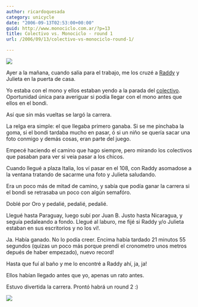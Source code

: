 ```yaml
---
author: ricardoquesada
category: unicycle
date: "2006-09-13T02:53:00+00:00"
guid: http://www.monociclo.com.ar/?p=13
title: Colectivo vs. Monociclo - round 1
url: /2006/09/13/colectivo-vs-monociclo-round-1/

---
```


![](http://photos1.blogger.com/blogger2/5806/4075/200/Colectivo-045-01-colectivazo.jpg)

Ayer a la mañana, cuando salia para el trabajo, me los cruzé
a [Raddy](http://community.corest.com/%7Eraddy/)
y Julieta en la puerta de casa.

Yo estaba con el mono y ellos estaban yendo a la parada
del [colectivo](http://www.busarg.com.ar/).
Oportunidad única para averiguar si podía llegar con el mono antes que ellos en
el bondi.

Así que sin más vueltas se largó la carrera.

La relga era simple: el que llegaba primero ganaba.
Si se me pinchaba la goma, si el bondi tardaba mucho en pasar, ó si un niño
se quería sacar una foto conmigo y demás cosas, eran parte del juego.

Empecé haciendo el camino que hago siempre, pero mirando los colectivos que
pasaban para ver si veia pasar a los chicos.

Cuando llegué a plaza Italia, los ví pasar en el 108, con Raddy asomadose a la
ventana tratando de sacarme una foto y Julieta saludando.

Era un poco más de mitad de camino, y sabía que podía ganar la carrera si el
bondi se retrasaba un poco con algún semafóro.

Doblé por Oro y pedalié, pedalié, pedalié.

Llegué hasta Paraguay, luego subí por Juan B. Justo hasta Nicaragua,
y seguía pedaleando a fondo. Llegué al laburo, me fijé si Raddy y/o Julieta
estaban en sus escritorios y no los vi!.

Ja. Había ganado. No lo podía creer.
Encima había tardado 21 minutos 55 segundos
(quizas un poco más porque prendí el cronometro unos metros depués de haber
empezado), nuevo record!

Hasta que fuí al baño y me lo encontré a Raddy ahí, ja, ja!

Ellos habían llegado antes que yo, apenas un rato antes.

Estuvo divertida la carrera. Prontó habrá un round 2 :)

![](https://photos1.blogger.com/blogger2/5806/4075/1600/de%20casa%20a%20core2.png)
